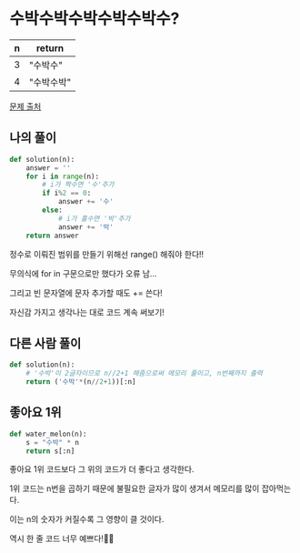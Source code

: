 # 수박수박수박수박수박수?

| n | return |
| --- | --- |
| 3 | "수박수" |
| 4 | "수박수박" |

[문제 출처](https://school.programmers.co.kr/learn/courses/30/lessons/12922)

## 나의 풀이
```python
def solution(n):
    answer = ''
    for i in range(n):
		# i가 짝수면 '수'추가
        if i%2 == 0:
            answer += '수'
        else:
			# i가 홀수면 '박'추가
            answer += '박'
    return answer
```
정수로 이뤄진 범위를 만들기 위해선 range() 해줘야 한다!!

무의식에 for in 구문으로만 했다가 오류 남...

그리고 빈 문자열에 문자 추가할 때도 += 쓴다!

자신감 가지고 생각나는 대로 코드 계속 써보기!

## 다른 사람 풀이
```python
def solution(n):
	# '수박'이 2글자이므로 n//2+1 해줌으로써 메모리 줄이고, n번째까지 출력
    return ('수박'*(n//2+1))[:n]
```

## 좋아요 1위
```python
def water_melon(n):
    s = "수박" * n
    return s[:n]
```

좋아요 1위 코드보다 그 위의 코드가 더 좋다고 생각한다.

1위 코드는 n번을 곱하기 때문에 불필요한 글자가 많이 생겨서 메모리를 많이 잡아먹는다.

이는 n의 숫자가 커질수록 그 영향이 클 것이다.

역시 한 줄 코드 너무 예쁘다!👏👏